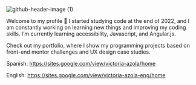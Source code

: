 ![github-header-image (1)](https://github.com/VickyAzola/VickyAzola/assets/116470398/e2ba7967-910c-4692-899a-a525353a2600)


Welcome to my profile 🤗
I started studying code at the end of 2022, and I am constantly working on learning new things and improving my coding skills.
I’m currently learning accessibility, Javascript, and Angular.js.

Check out my portfolio, where I show my programming projects based on front-end mentor challenges and UX design case studies.

Spanish: https://sites.google.com/view/victoria-azola/home

English: https://sites.google.com/view/victoria-azola-eng/home
<!--
**VickyAzola/VickyAzola** is a ✨ _special_ ✨ repository because its `README.md` (this file) appears on your GitHub profile.

Here are some ideas to get you started:

- 🔭 I’m currently working on ...
- 🌱 I’m currently learning ...
- 👯 I’m looking to collaborate on ...
- 🤔 I’m looking for help with ...
- 💬 Ask me about ...
- 📫 How to reach me: ...
- 😄 Pronouns: ...
- ⚡ Fun fact: ...
-->

